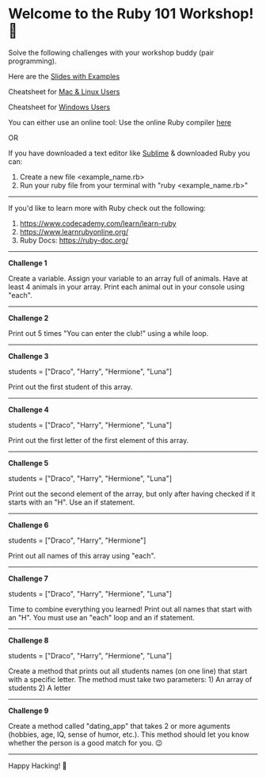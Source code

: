 # Welcome to the Ruby 101 Workshop! 💎


Solve the following challenges with your workshop buddy (pair programming).

Here are the [Slides with Examples](https://bit.ly/2XVdfpl)

Cheatsheet for [Mac & Linux Users](https://www.slideshare.net/paalringstad/command-cheatsheets-mac)

Cheatsheet for [Windows Users](https://www.slideshare.net/paalringstad/command-cheatsheets-windows-138186563)


You can either use an online tool: 
Use the online Ruby compiler [here](https://repl.it/languages/ruby)

OR

If you have downloaded a text editor like [Sublime](http://www.sublimetext.com/3) & downloaded Ruby you can: 

1. Create a new file <example_name.rb>
2. Run your ruby file from your terminal with "ruby <example_name.rb>"

---

If you'd like to learn more with Ruby check out the following: 

1. https://www.codecademy.com/learn/learn-ruby
2. https://www.learnrubyonline.org/
3. Ruby Docs: https://ruby-doc.org/


---

**Challenge 1**

Create a variable.
Assign your variable to an array full of animals. Have at least 4 animals in your array. 
Print each animal out in your console using "each".

---

**Challenge 2**

Print out 5 times "You can enter the club!" using a while loop.

---

**Challenge 3**

students = ["Draco", "Harry", "Hermione", "Luna"]

Print out the first student of this array.

---

**Challenge 4**

students = ["Draco", "Harry", "Hermione", "Luna"]

Print out the first letter of the first element of this array. 

---

**Challenge 5**

students = ["Draco", "Harry", "Hermione", "Luna"]

Print out the second element of the array, but only after having checked if it starts with an "H". Use an if statement.

---

**Challenge 6**

students = ["Draco", "Harry", "Hermione"]

Print out all names of this array using "each". 

---

**Challenge 7**

students = ["Draco", "Harry", "Hermione", "Luna"]

Time to combine everything you learned! Print out all names that start with an "H". You must use an "each" loop and an if statement. 

---

**Challenge 8**

students = ["Draco", "Harry", "Hermione", "Luna"]

Create a method that prints out all students names (on one line) that start with a specific letter.
The method must take two parameters: 1) An array of students 2) A letter

---

**Challenge 9**

Create a method called "dating_app" that takes 2 or more aguments (hobbies, age, IQ, sense of humor, etc.). This method should let you know whether the person is a good match for you. 😉

---

Happy Hacking! 🚀
